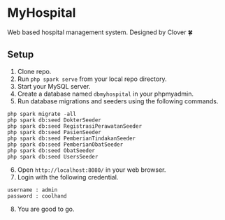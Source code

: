 # MyHospital

Web based hospital management system.
Designed by Clover 🍀

## Setup

1. Clone repo.
2. Run `php spark serve` from your local repo directory.
3. Start your MySQL server.
4. Create a database named `dbmyhospital` in your phpmyadmin.
5. Run database migrations and seeders using the following commands.

```
php spark migrate -all
php spark db:seed DokterSeeder
php spark db:seed RegistrasiPerawatanSeeder
php spark db:seed PasienSeeder
php spark db:seed PemberianTindakanSeeder
php spark db:seed PemberianObatSeeder
php spark db:seed ObatSeeder
php spark db:seed UsersSeeder
```

6. Open `http://localhost:8080/` in your web browser.
7. Login with the following credential.

```
username : admin
password : coolhand
```

8. You are good to go.
